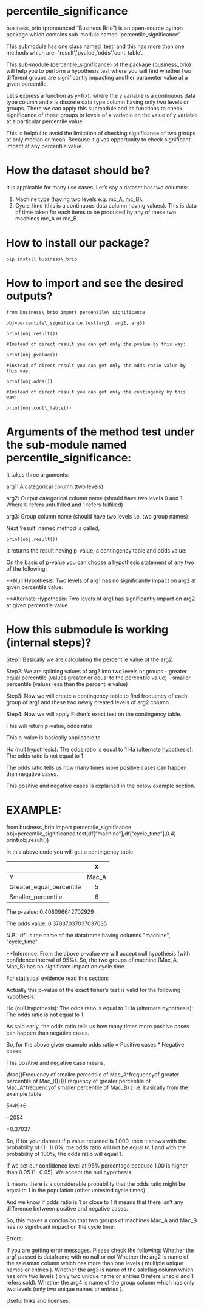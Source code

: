 # percentile\_significance

business\_brio (pronounced “Business Brio”) is an open-source python package which contains sub-module named 'percentile\_significance'.

This submodule has one class named 'test' and this has more than one methods which are- 'result','pvalue','odds','cont\_table'.

This sub-module (percentile\_significance) of the package (business\_brio) will help you to perform a hypothesis test where you will find whether two different groups are significantly impacting another parameter value at a given percentile.

Let’s express a function as y=f(x), where the y variable is a continuous data type column and x is discrete data type column having only two levels or groups. There we can apply this submodule and its functions to check significance of those groups or levels of x variable on the value of y variable at a particular percentile value.

This is helpful to avoid the limitation of checking significance of two groups at only median or mean. Because it gives opportunity to check significant impact at any percentile value.

# How the dataset should be?

It is applicable for many use cases. Let’s say a dataset has two columns:

1. Machine type (having two levels  e.g. mc\_A, mc\_B).
1. Cycle\_time (this is a continuous data column having values). This is data of time taken for each items to be produced by any of these two machines mc\_A or mc\_B.

# How to install our package?

```
pip install business\_brio
```

# How to import and see the desired outputs?

```
from business\_brio import percentile\_significance

obj=percentile\_significance.test(arg1, arg2, arg3)

print(obj.result())

#Instead of direct result you can get only the pvalue by this way:

print(obj.pvalue())

#Instead of direct result you can get only the odds ratio value by this way:

print(obj.odds())

#Instead of direct result you can get only the contingency by this way:

print(obj.cont\_table())

```


# Arguments of the method test under the sub-module named percentile\_significance:

It takes three arguments:

arg1: A categorical column (two levels)

arg2: Output categorical column name (should have two levels 0 and 1. Where 0 refers unfulfilled and 1 refers fulfilled)

arg3: Group column name (should have two levels i.e. two group names)

Next 'result' named method is called,
```
print(obj.result())
```
It returns the result having p-value, a contingency table and odds value:


On the basis of p-value you can choose a hypothesis statement of any two of the following:

**Null Hypothesis: Two levels of arg1 has no significantly impact on arg2 at given percentile value.

**Alternate Hypothesis: Two levels of arg1 has significantly impact on arg2 at given percentile value.


# How this submodule is working (internal steps)?

Step1: Basically we are calculating the percentile value of the arg2.

Step2: We are splitting values of arg2 into two levels or groups
       \- greater equal percentile (values greater or equal to the percentile value) 
       \- smaller percentile (values less than the percentile value) 

Step3: Now we will create a contingency table to find frequency of each group of arg1 and these two newly created levels of arg2 column.

Step4: Now we will apply Fisher’s exact test on the contingency table.

This will return p-value, odds ratio

This p-value is basically applicable to 

Ho (null hypothesis): The odds ratio is equal to 1
Ha (alternate hypothesis): The odds ratio is not equal to 1

The odds ratio tells us how many times more positive cases can happen than negative cases.

This positive and negative cases is explained in the below example section.



# EXAMPLE:

from business\_brio import percentile\_significance
obj=percentile\_significance.test(df[“machine”],df[“cycle\_time”],0.4)
print(obj.result())


In this above code you will get a contingency table:

||X|
| :- | :-: |
|Y|Mac\_A|Mac\_B|
|Greater\_equal\_percentile|5|9|
|Smaller\_percentile|6|4|

The p-value: 0.408096642702929

The odds value: 0.37037037037037035

N.B: 'df' is the name of the dataframe having columns "machine", "cycle\_time".

**Inference:
From the above p-value we will accept null hypothesis (with confidence interval of 95%).
So, the two groups of machine (Mac\_A, Mac\_B) has no significant impact on cycle time.


For statistical evidence read this section:

Actually this p-value of the exact fisher’s test is valid for the following hypothesis:

Ho (null hypothesis): The odds ratio is equal to 1
Ha (alternate hypothesis): The odds ratio is not equal to 1

As said early, the odds ratio tells us how many times more positive cases can happen than negative cases. 

So, for the above given example odds ratio = Positive cases * Negative cases

This positive and negative case means,

\frac{(Frequency of smaller percentile of Mac\_A\*frequencyof greater percentile of Mac\_B)}{(Frequency of greater percentile of Mac\_A\*frequencyof smaller percentile of Mac\_B)
}
i.e. basically from the example table:

5\*49\*6

=2054

=0.37037


So, if for your dataset if p value returned is 1.000, then it shows with the probability of (1- 1) 0%, the odds ratio will not be equal to 1 and with the probability of 100%, the odds ratio will equal 1. 

If we set our confidence level at 95% percentage because 1.00 is higher than 0.05 (1- 0.95). We accept the null hypothesis. 

It means there is a considerable probability that the odds ratio might be equal to 1 in the population (other untested cycle times). 

And we know if odds ratio is 1 or close to 1 it means that there isn’t any difference between positive and negative cases.

So, this makes a conclusion that two groups of machines Mac\_A and Mac\_B has no significant impact on the cycle time. 

Errors:

If you are getting error messages. Please check the following: Whether the arg1 passed is dataframe with no null or not Whether the arg2 is name of the salesman column which has more than one levels ( multiple unique names or entries ). Whether the arg3 is name of the saleflag column which has only two levels ( only two unique name or entries 0 refers unsold and 1 refers sold). Whether the arg4 is name of the group column which has only two levels (only two unique names or entries ).

Useful links and licenses:
